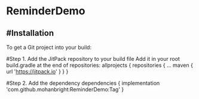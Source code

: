 # ReminderDemo

#Installation
-----
To get a Git project into your build:

#Step 1. Add the JitPack repository to your build file
Add it in your root build.gradle at the end of repositories:
allprojects {
		repositories {
			...
			maven { url 'https://jitpack.io' }
		}
	}
  
#Step 2. Add the dependency
dependencies {
	        implementation 'com.github.mohanbright:ReminderDemo:Tag'
	}
